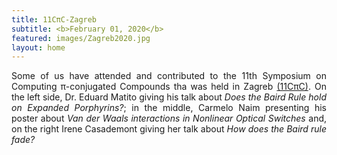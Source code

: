 ```yaml
---
title: 11CπC-Zagreb
subtitle: <b>February 01, 2020</b>
featured: images/Zagreb2020.jpg
layout: home
---
```


 <P ALIGN="justify"> Some of us have attended and contributed to the 11th Symposium on Computing π-conjugated Compounds tha was held in Zagreb <a href="https://sites.google.com/view/cpic11/home">(11CπC)</a>. On the left side, Dr. Eduard Matito giving his talk about <i>Does the Baird Rule hold 
on Expanded Porphyrins?</i>; in the middle, Carmelo Naim presenting his poster about <i>Van der Waals interactions in Nonlinear Optical Switches</i> and, on the right Irene Casademont giving her talk about <i>How does the Baird rule fade?</i> </p>
